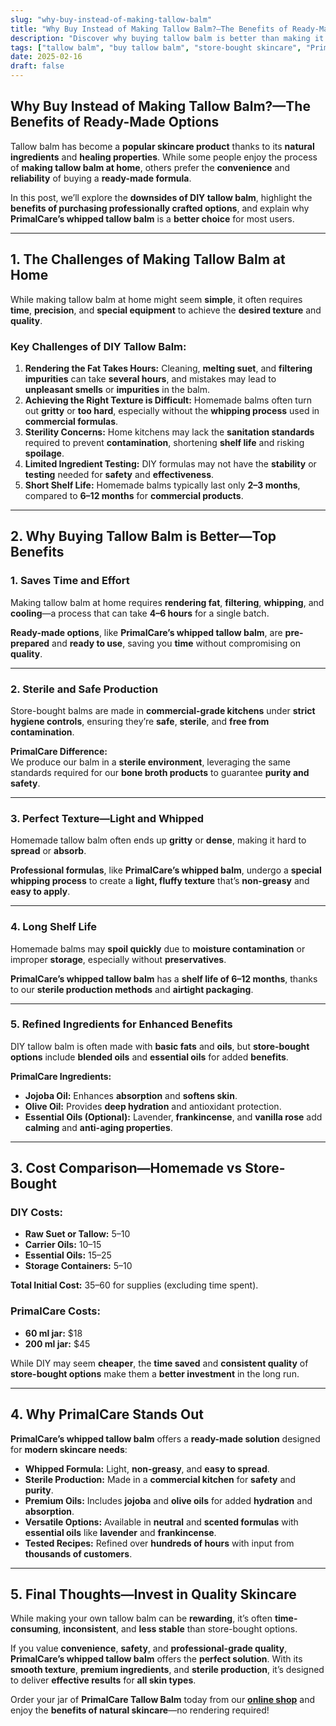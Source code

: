 ```yaml
---
slug: "why-buy-instead-of-making-tallow-balm"
title: "Why Buy Instead of Making Tallow Balm?—The Benefits of Ready-Made Options"
description: "Discover why buying tallow balm is better than making it at home. Learn how PrimalCare’s whipped tallow balm saves time, ensures quality, and delivers a superior texture."
tags: ["tallow balm", "buy tallow balm", "store-bought skincare", "PrimalCare"]
date: 2025-02-16
draft: false
---
```


## Why Buy Instead of Making Tallow Balm?—The Benefits of Ready-Made Options  
Tallow balm has become a **popular skincare product** thanks to its **natural ingredients** and **healing properties**. While some people enjoy the process of **making tallow balm at home**, others prefer the **convenience** and **reliability** of buying a **ready-made formula**.  

In this post, we’ll explore the **downsides of DIY tallow balm**, highlight the **benefits of purchasing professionally crafted options**, and explain why **PrimalCare’s whipped tallow balm** is a **better choice** for most users.  

---

## **1. The Challenges of Making Tallow Balm at Home**  
While making tallow balm at home might seem **simple**, it often requires **time**, **precision**, and **special equipment** to achieve the **desired texture** and **quality**.  

### **Key Challenges of DIY Tallow Balm:**  
1. **Rendering the Fat Takes Hours:** Cleaning, **melting suet**, and **filtering impurities** can take **several hours**, and mistakes may lead to **unpleasant smells** or **impurities** in the balm.  
2. **Achieving the Right Texture is Difficult:** Homemade balms often turn out **gritty** or **too hard**, especially without the **whipping process** used in **commercial formulas**.  
3. **Sterility Concerns:** Home kitchens may lack the **sanitation standards** required to prevent **contamination**, shortening **shelf life** and risking **spoilage**.  
4. **Limited Ingredient Testing:** DIY formulas may not have the **stability** or **testing** needed for **safety** and **effectiveness**.  
5. **Short Shelf Life:** Homemade balms typically last only **2–3 months**, compared to **6–12 months** for **commercial products**.  

---

## **2. Why Buying Tallow Balm is Better—Top Benefits**  
### **1. Saves Time and Effort**  
Making tallow balm at home requires **rendering fat**, **filtering**, **whipping**, and **cooling**—a process that can take **4–6 hours** for a single batch.  

**Ready-made options**, like **PrimalCare’s whipped tallow balm**, are **pre-prepared** and **ready to use**, saving you **time** without compromising on **quality**.  

---

### **2. Sterile and Safe Production**  
Store-bought balms are made in **commercial-grade kitchens** under **strict hygiene controls**, ensuring they’re **safe**, **sterile**, and **free from contamination**.  

**PrimalCare Difference:**  
We produce our balm in a **sterile environment**, leveraging the same standards required for our **bone broth products** to guarantee **purity and safety**.  

---

### **3. Perfect Texture—Light and Whipped**  
Homemade tallow balm often ends up **gritty** or **dense**, making it hard to **spread** or **absorb**.  

**Professional formulas**, like **PrimalCare’s whipped balm**, undergo a **special whipping process** to create a **light, fluffy texture** that’s **non-greasy** and **easy to apply**.  

---

### **4. Long Shelf Life**  
Homemade balms may **spoil quickly** due to **moisture contamination** or improper **storage**, especially without **preservatives**.  

**PrimalCare’s whipped tallow balm** has a **shelf life of 6–12 months**, thanks to our **sterile production methods** and **airtight packaging**.  

---

### **5. Refined Ingredients for Enhanced Benefits**  
DIY tallow balm is often made with **basic fats** and **oils**, but **store-bought options** include **blended oils** and **essential oils** for added **benefits**.  

**PrimalCare Ingredients:**  
- **Jojoba Oil:** Enhances **absorption** and **softens skin**.  
- **Olive Oil:** Provides **deep hydration** and antioxidant protection.  
- **Essential Oils (Optional):** Lavender, **frankincense**, and **vanilla rose** add **calming** and **anti-aging properties**.  

---

## **3. Cost Comparison—Homemade vs Store-Bought**  
### **DIY Costs:**  
- **Raw Suet or Tallow:** $5–$10  
- **Carrier Oils:** $10–$15  
- **Essential Oils:** $15–$25  
- **Storage Containers:** $5–$10  

**Total Initial Cost:** $35–$60 for supplies (excluding time spent).  

### **PrimalCare Costs:**  
- **60 ml jar:** $18  
- **200 ml jar:** $45  

While DIY may seem **cheaper**, the **time saved** and **consistent quality** of **store-bought options** make them a **better investment** in the long run.  

---

## **4. Why PrimalCare Stands Out**  
**PrimalCare’s whipped tallow balm** offers a **ready-made solution** designed for **modern skincare needs**:  
- **Whipped Formula:** Light, **non-greasy**, and **easy to spread**.  
- **Sterile Production:** Made in a **commercial kitchen** for **safety** and **purity**.  
- **Premium Oils:** Includes **jojoba** and **olive oils** for added **hydration** and **absorption**.  
- **Versatile Options:** Available in **neutral** and **scented formulas** with **essential oils** like **lavender** and **frankincense**.  
- **Tested Recipes:** Refined over **hundreds of hours** with input from **thousands of customers**.  

---

## **5. Final Thoughts—Invest in Quality Skincare**  
While making your own tallow balm can be **rewarding**, it’s often **time-consuming**, **inconsistent**, and **less stable** than store-bought options.  

If you value **convenience**, **safety**, and **professional-grade quality**, **PrimalCare’s whipped tallow balm** offers the **perfect solution**. With its **smooth texture**, **premium ingredients**, and **sterile production**, it’s designed to deliver **effective results** for **all skin types**.  

Order your jar of **PrimalCare Tallow Balm** today from our **[online shop](/shop)** and enjoy the **benefits of natural skincare**—no rendering required!  
